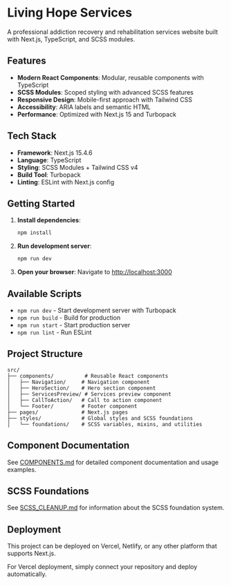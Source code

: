 # Living Hope Services

A professional addiction recovery and rehabilitation services website built with Next.js, TypeScript, and SCSS modules.

## Features

- **Modern React Components**: Modular, reusable components with TypeScript
- **SCSS Modules**: Scoped styling with advanced SCSS features
- **Responsive Design**: Mobile-first approach with Tailwind CSS
- **Accessibility**: ARIA labels and semantic HTML
- **Performance**: Optimized with Next.js 15 and Turbopack

## Tech Stack

- **Framework**: Next.js 15.4.6
- **Language**: TypeScript
- **Styling**: SCSS Modules + Tailwind CSS v4
- **Build Tool**: Turbopack
- **Linting**: ESLint with Next.js config

## Getting Started

1. **Install dependencies**:
   ```bash
   npm install
   ```

2. **Run development server**:
   ```bash
   npm run dev
   ```

3. **Open your browser**:
   Navigate to [http://localhost:3000](http://localhost:3000)

## Available Scripts

- `npm run dev` - Start development server with Turbopack
- `npm run build` - Build for production
- `npm run start` - Start production server
- `npm run lint` - Run ESLint

## Project Structure

```
src/
├── components/          # Reusable React components
│   ├── Navigation/     # Navigation component
│   ├── HeroSection/    # Hero section component
│   ├── ServicesPreview/ # Services preview component
│   ├── CallToAction/   # Call to action component
│   └── Footer/         # Footer component
├── pages/              # Next.js pages
├── styles/             # Global styles and SCSS foundations
│   └── foundations/    # SCSS variables, mixins, and utilities
```

## Component Documentation

See [COMPONENTS.md](./COMPONENTS.md) for detailed component documentation and usage examples.

## SCSS Foundations

See [SCSS_CLEANUP.md](./SCSS_CLEANUP.md) for information about the SCSS foundation system.

## Deployment

This project can be deployed on Vercel, Netlify, or any other platform that supports Next.js.

For Vercel deployment, simply connect your repository and deploy automatically.
